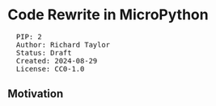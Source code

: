 # Code Rewrite in MicroPython
<pre>
  PIP: 2
  Author: Richard Taylor <richard@bitcoinrunners.com>
  Status: Draft
  Created: 2024-08-29
  License: CC0-1.0
</pre>
## Motivation
